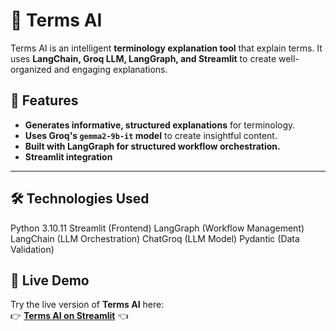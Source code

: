 # 🤖 Terms AI

Terms AI is an intelligent **terminology explanation tool** that explain terms. It uses **LangChain, Groq LLM, LangGraph, and Streamlit** to create well-organized and engaging explanations.

## 🚀 Features

- **Generates informative, structured explanations** for terminology.
- **Uses Groq's `gemma2-9b-it` model** to create insightful content.
- **Built with LangGraph for structured workflow orchestration.**
- **Streamlit integration** 

---

## 🛠️ Technologies Used

Python 3.10.11
Streamlit (Frontend)
LangGraph (Workflow Management)
LangChain (LLM Orchestration)
ChatGroq (LLM Model)
Pydantic (Data Validation)

## 🚀 Live Demo
Try the live version of **Terms AI** here:  
👉 **[Terms AI on Streamlit](https://terms-ai.streamlit.app)** 👈
